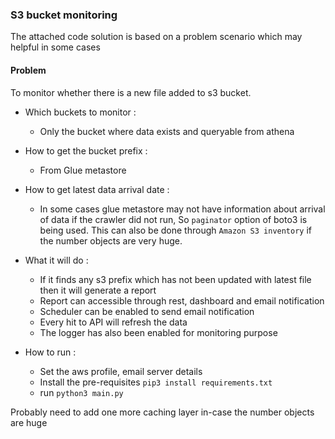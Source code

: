 ### S3 bucket monitoring 

The attached code solution is based on a problem scenario which may helpful in some cases 

#### Problem 
To monitor whether there is a new file added to s3 bucket.

* Which buckets to monitor :
    * Only the bucket where data exists and queryable from athena
* How to get the bucket prefix :
    * From Glue metastore
* How to get latest data arrival date :
    * In some cases glue metastore may not have information about arrival of data if the crawler did not run, So `paginator` option of boto3 is being used. This can also be done through `Amazon S3 inventory` if the number objects are very huge.

* What it will do : 
    * If it finds any s3 prefix which has not been updated with latest file then it will generate a report 
    * Report can accessible through rest, dashboard and email notification
    * Scheduler can be enabled to send email notification
    * Every hit to API will refresh the data
    * The logger has also been enabled for monitoring purpose
* How to run :
    * Set the aws profile, email server details 
    * Install the pre-requisites `pip3 install requirements.txt`
    * run `python3 main.py` 

Probably need to add one more caching layer in-case the number objects are huge 



